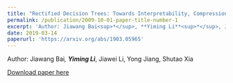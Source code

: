 ```yaml
---
title: "Rectified Decision Trees: Towards Interpretability, Compression and Empirical Soundness"
permalink: /publication/2009-10-01-paper-title-number-1
excerpt: 'Author: Jiawang Bai<sup>*</sup>, **Yiming Li**<sup>*</sup>, Jiawei Li, Yong Jiang, Shutao Xia'
date: 2019-03-14
paperurl: 'https://arxiv.org/abs/1903.05965'
---
```


Author: Jiawang Bai<sup>*</sup>, **Yiming Li**<sup>*</sup>, Jiawei Li, Yong Jiang, Shutao Xia

[Download paper here](https://arxiv.org/abs/1903.05965)

